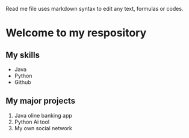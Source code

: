 Read me file uses markdown syntax to edit any text, formulas or codes.

# Welcome to my respository 

## My skills
- Java
- Python
- Github

## My major projects
1. Java oline banking app
2. Python Ai tool
3. My own social network
